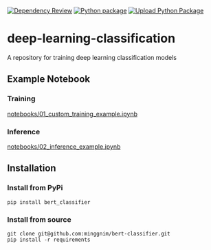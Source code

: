 [![Dependency Review](https://github.com/minggnim/nlp-classification-model/actions/workflows/dependency-review.yml/badge.svg)](https://github.com/minggnim/nlp-classification-model/actions/workflows/dependency-review.yml)
[![Python package](https://github.com/minggnim/nlp-classification-model/actions/workflows/python-package.yml/badge.svg)](https://github.com/minggnim/nlp-classification-model/actions/workflows/python-package.yml)
[![Upload Python Package](https://github.com/minggnim/nlp-classification-model/actions/workflows/python-publish.yml/badge.svg)](https://github.com/minggnim/nlp-classification-model/actions/workflows/python-publish.yml)

# deep-learning-classification

A repository for training deep learning classification models


## Example Notebook

### Training
[notebooks/01_custom_training_example.ipynb](https://github.com/minggnim/nlp-classification-model/blob/master/notebooks/01_custom_training_example.ipynb)

### Inference
[notebooks/02_inference_example.ipynb](https://github.com/minggnim/nlp-classification-model/blob/master/notebooks/02_inference_example.ipynb)

## Installation

### Install from PyPi
```
pip install bert_classifier
```

### Install from source
```
git clone git@github.com:minggnim/bert-classifier.git
pip install -r requirements
```
